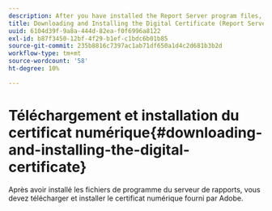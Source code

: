 ```yaml
---
description: After you have installed the Report Server program files, you must download and install the digital certificate provided to you by Adobe.
title: Downloading and Installing the Digital Certificate (Report Server)
uuid: 6104d39f-9a8a-444d-82ea-f0f6996a8122
exl-id: b87f3450-12bf-4f29-b1ef-c1bdc6b01b85
source-git-commit: 235b8816c7397ac1ab71df650a1d4c2d681b3b2d
workflow-type: tm+mt
source-wordcount: '58'
ht-degree: 10%

---
```


# Téléchargement et installation du certificat numérique{#downloading-and-installing-the-digital-certificate}

Après avoir installé les fichiers de programme du serveur de rapports, vous devez télécharger et installer le certificat numérique fourni par Adobe.
